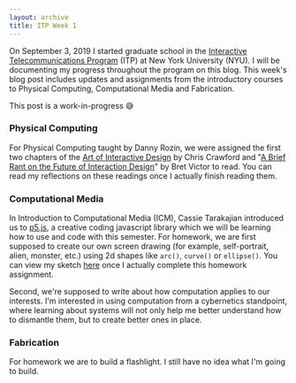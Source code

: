 ```yaml
---
layout: archive
title: ITP Week 1
---
```


On September 3, 2019 I started graduate school in the [Interactive Telecommunications Program](http://itp.nyu.edu) (ITP) at New York University (NYU). I will be documenting my progress throughout the program on this blog. This week's blog post includes updates and assignments from the introductory courses to Physical Computing, Computational Media and Fabrication.

This post is a work-in-progress 😅

### Physical Computing
For Physical Computing taught by Danny Rozin, we were assigned the first two chapters of the [Art of Interactive Design](http://proxy.library.nyu.edu/sso/skillport?context=4587) by Chris Crawford and "[A Brief Rant on the Future of Interaction Design](http://worrydream.com/ABriefRantOnTheFutureOfInteractionDesign/)" by Bret Victor to read. You can read my reflections on these readings once I actually finish reading them.

### Computational Media
In Introduction to Computational Media (ICM), Cassie Tarakajian introduced us to [p5.js](https://p5js.org), a creative coding javascript library which we will be learning how to use and code with this semester. For homework, we are first supposed to create our own screen drawing (for example, self-portrait, alien, monster, etc.) using 2d shapes like `arc()`, `curve()` or `ellipse()`. You can view my sketch [here](#) once I actually complete this homework assignment. 

Second, we're supposed to write about how computation applies to our interests. I'm interested in using computation from a cybernetics standpoint, where learning about systems will not only help me better understand how to dismantle them, but to create better ones in place.


### Fabrication
For homework we are to build a flashlight. I still have no idea what I'm going to build.